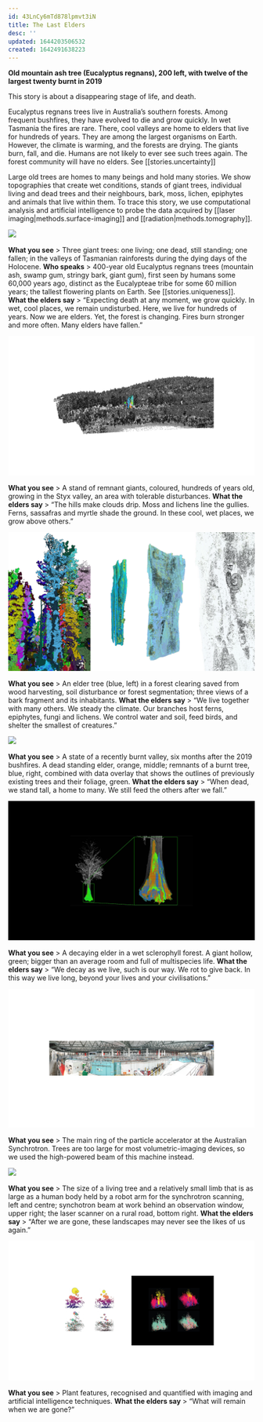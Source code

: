 ```yaml
---
id: 43LnCy6mTd878lpmvt3iN
title: The Last Elders
desc: ''
updated: 1644203506532
created: 1642491638223
---
```




**Old mountain ash tree (Eucalyptus regnans), 200 left, with twelve of the largest twenty burnt in 2019**

This story is about a disappearing stage of life, and death.

Eucalyptus regnans trees live in Australia’s southern forests. Among frequent bushfires, they have evolved to die and grow quickly. In wet Tasmania the fires are rare. There, cool valleys are home to elders that live for hundreds of years. They are among the largest organisms on Earth. However, the climate is warming, and the forests are drying. The giants burn, fall, and die. Humans are not likely to ever see such trees again. The forest community will have no elders. See [[stories.uncertainty]]

Large old trees are homes to many beings and hold many stories. We show topographies that create wet conditions, stands of giant trees, individual living and dead trees and their neighbours, bark, moss, lichen, epiphytes and animals that live within them. To trace this story, we use computational analysis and artificial intelligence to probe the data acquired by [[laser imaging|methods.surface-imaging]] and [[radiation|methods.tomography]].

![](assets/images/SIGGRAPH-Images/Last-Of-Their-Kind-004.png)

**What you see** > Three giant trees: one living; one dead, still standing; one fallen; in the valleys of Tasmanian rainforests during the dying days of the Holocene.
**Who speaks** > 400-year old Eucalyptus regnans trees (mountain ash, swamp gum, stringy bark, giant gum), first seen by humans some 60,000 years ago, distinct as the Eucalypteae tribe for some 60 million years; the tallest flowering plants on Earth. See [[stories.uniqueness]].
**What the elders say** > “Expecting death at any moment, we grow quickly. In wet, cool places, we remain undisturbed. Here, we live for hundreds of years. Now we are elders. Yet, the forest is changing. Fires burn stronger and more often. Many elders have fallen.”

![](assets/images/SIGGRAPH-Images/Last-Of-Their-Kind-005.png)

**What you see** > A stand of remnant giants, coloured, hundreds of years old, growing in the Styx valley, an area with tolerable disturbances.
**What the elders say** > “The hills make clouds drip. Moss and lichens line the gullies. Ferns, sassafras and myrtle shade the ground. In these cool, wet places, we grow above others.”

![](assets/images/SIGGRAPH-Images/Last-Of-Their-Kind-006.png)

**What you see** > An elder tree (blue, left) in a forest clearing saved from wood harvesting, soil disturbance or forest segmentation; three views of a bark fragment and its inhabitants.
**What the elders say** > “We live together with many others. We steady the climate. Our branches host ferns, epiphytes, fungi and lichens. We control water and soil, feed birds, and shelter the smallest of creatures.”

![](assets/images/SIGGRAPH-Images/Last-Of-Their-Kind-007.png)

**What you see** > A state of a recently burnt valley, six months after the 2019 bushfires. A dead standing elder, orange, middle; remnants of a burnt tree, blue, right, combined with data overlay that shows the outlines of previously existing trees and their foliage, green.
**What the elders say** > “When dead, we stand tall, a home to many. We still feed the others after we fall.”

![](assets/images/SIGGRAPH-Images/Last-Of-Their-Kind-008.png)

**What you see** > A decaying elder in a wet sclerophyll forest. A giant hollow, green; bigger than an average room and full of multispecies life.
**What the elders say** > “We decay as we live, such is our way. We rot to give back. In this way we live long, beyond your lives and your civilisations.”

![](assets/images/SIGGRAPH-Images/Last-Of-Their-Kind-009.png)

**What you see** > The main ring of the particle accelerator at the Australian Synchrotron. Trees are too large for most volumetric-imaging devices, so we used the high-powered beam of this machine instead.

![](assets/images/SIGGRAPH-Images/Last-Of-Their-Kind-010.png)

**What you see** > The size of a living tree and a relatively small limb that is as large as a human body held by a robot arm for the synchrotron scanning, left and centre; synchotron beam at work behind an observation window, upper right; the laser scanner on a rural road, bottom right.
**What the elders say** > “After we are gone, these landscapes may never see the likes of us again.”

![](assets/images/SIGGRAPH-Images/Last-Of-Their-Kind-011.png)

**What you see** > Plant features, recognised and quantified with imaging and artificial intelligence techniques.
**What the elders say** > “What will remain when we are gone?”
